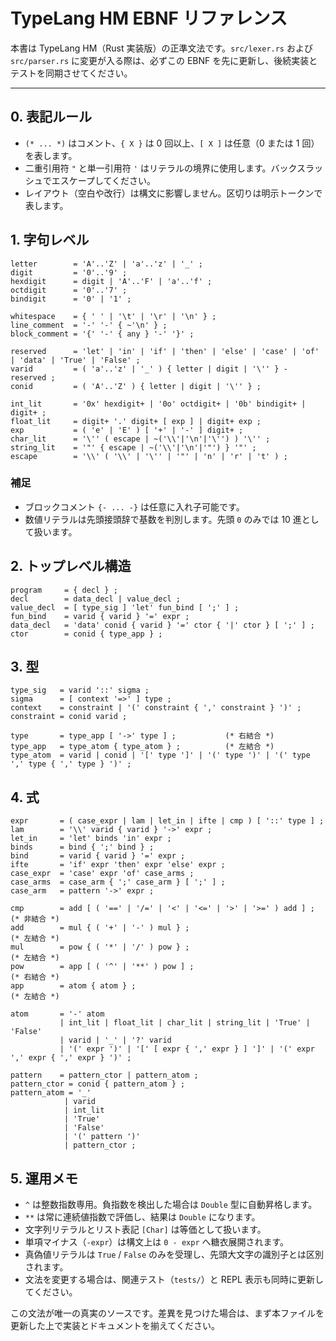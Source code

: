 <!-- パス: EBNF.md -->
<!-- 役割: TypeLang HM の正式な EBNF 仕様を提示するリファレンス -->
<!-- 意図: 実装・テスト・教材で共有する唯一の文法定義を提供する -->
<!-- 関連ファイル: README.md, src/parser.rs, src/lexer.rs -->

# TypeLang HM EBNF リファレンス

本書は TypeLang HM（Rust 実装版）の正準文法です。`src/lexer.rs` および `src/parser.rs` に変更が入る際は、必ずこの EBNF を先に更新し、後続実装とテストを同期させてください。

---

## 0. 表記ルール
- `(* ... *)` はコメント、`{ X }` は 0 回以上、`[ X ]` は任意（0 または 1 回）を表します。
- 二重引用符 `"` と単一引用符 `'` はリテラルの境界に使用します。バックスラッシュでエスケープしてください。
- レイアウト（空白や改行）は構文に影響しません。区切りは明示トークンで表します。

## 1. 字句レベル
```
letter        = 'A'..'Z' | 'a'..'z' | '_' ;
digit         = '0'..'9' ;
hexdigit      = digit | 'A'..'F' | 'a'..'f' ;
octdigit      = '0'..'7' ;
bindigit      = '0' | '1' ;

whitespace    = { ' ' | '\t' | '\r' | '\n' } ;
line_comment  = '-' '-' { ~'\n' } ;
block_comment = '{' '-' { any } '-' '}' ;

reserved      = 'let' | 'in' | 'if' | 'then' | 'else' | 'case' | 'of' | 'data' | 'True' | 'False' ;
varid         = ( 'a'..'z' | '_' ) { letter | digit | '\'' } - reserved ;
conid         = ( 'A'..'Z' ) { letter | digit | '\'' } ;

int_lit       = '0x' hexdigit+ | '0o' octdigit+ | '0b' bindigit+ | digit+ ;
float_lit     = digit+ '.' digit+ [ exp ] | digit+ exp ;
exp           = ( 'e' | 'E' ) [ '+' | '-' ] digit+ ;
char_lit      = '\'' ( escape | ~('\\'|'\n'|'\'') ) '\'' ;
string_lit    = '"' { escape | ~('\\'|'\n'|'"') } '"' ;
escape        = '\\' ( '\\' | '\'' | '"' | 'n' | 'r' | 't' ) ;
```

### 補足
- ブロックコメント `{- ... -}` は任意に入れ子可能です。
- 数値リテラルは先頭接頭辞で基数を判別します。先頭 `0` のみでは 10 進として扱います。

## 2. トップレベル構造
```
program     = { decl } ;
decl        = data_decl | value_decl ;
value_decl  = [ type_sig ] 'let' fun_bind [ ';' ] ;
fun_bind    = varid { varid } '=' expr ;
data_decl   = 'data' conid { varid } '=' ctor { '|' ctor } [ ';' ] ;
ctor        = conid { type_app } ;
```

## 3. 型
```
type_sig   = varid '::' sigma ;
sigma      = [ context '=>' ] type ;
context    = constraint | '(' constraint { ',' constraint } ')' ;
constraint = conid varid ;

type       = type_app [ '->' type ] ;           (* 右結合 *)
type_app   = type_atom { type_atom } ;          (* 左結合 *)
type_atom  = varid | conid | '[' type ']' | '(' type ')' | '(' type ',' type { ',' type } ')' ;
```

## 4. 式
```
expr       = ( case_expr | lam | let_in | ifte | cmp ) [ '::' type ] ;
lam        = '\\' varid { varid } '->' expr ;
let_in     = 'let' binds 'in' expr ;
binds      = bind { ';' bind } ;
bind       = varid { varid } '=' expr ;
ifte       = 'if' expr 'then' expr 'else' expr ;
case_expr  = 'case' expr 'of' case_arms ;
case_arms  = case_arm { ';' case_arm } [ ';' ] ;
case_arm   = pattern '->' expr ;

cmp        = add [ ( '==' | '/=' | '<' | '<=' | '>' | '>=' ) add ] ; (* 非結合 *)
add        = mul { ( '+' | '-' ) mul } ;                             (* 左結合 *)
mul        = pow { ( '*' | '/' ) pow } ;                             (* 左結合 *)
pow        = app [ ( '^' | '**' ) pow ] ;                            (* 右結合 *)
app        = atom { atom } ;                                         (* 左結合 *)

atom       = '-' atom
           | int_lit | float_lit | char_lit | string_lit | 'True' | 'False'
           | varid | '_' | '?' varid
           | '(' expr ')' | '[' [ expr { ',' expr } ] ']' | '(' expr ',' expr { ',' expr } ')' ;

pattern    = pattern_ctor | pattern_atom ;
pattern_ctor = conid { pattern_atom } ;
pattern_atom = '_'
            | varid
            | int_lit
            | 'True'
            | 'False'
            | '(' pattern ')'
            | pattern_ctor ;
```

## 5. 運用メモ
- `^` は整数指数専用。負指数を検出した場合は `Double` 型に自動昇格します。
- `**` は常に連続値指数で評価し、結果は `Double` になります。
- 文字列リテラルとリスト表記 `[Char]` は等価として扱います。
- 単項マイナス（`-expr`）は構文上は `0 - expr` へ糖衣展開されます。
- 真偽値リテラルは `True` / `False` のみを受理し、先頭大文字の識別子とは区別されます。
- 文法を変更する場合は、関連テスト（`tests/`）と REPL 表示も同時に更新してください。

この文法が唯一の真実のソースです。差異を見つけた場合は、まず本ファイルを更新した上で実装とドキュメントを揃えてください。
